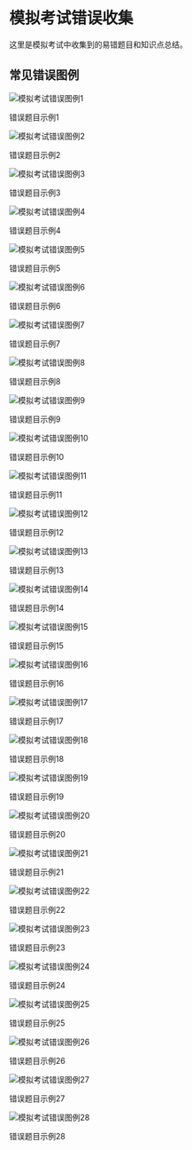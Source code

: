 # 模拟考试错误收集

这里是模拟考试中收集到的易错题目和知识点总结。

## 常见错误图例

<div class="image-gallery">
  <div class="image-item">
    <img src="./images/微信图片_20250508125033.png" alt="模拟考试错误图例1">
    <p class="image-caption">错误题目示例1</p>
  </div>
  <div class="image-item">
    <img src="./images/微信图片_20250508125307.jpg" alt="模拟考试错误图例2">
    <p class="image-caption">错误题目示例2</p>
  </div>
  <div class="image-item">
    <img src="./images/微信图片_20250508125646.jpg" alt="模拟考试错误图例3">
    <p class="image-caption">错误题目示例3</p>
  </div>
  <div class="image-item">
    <img src="./images/微信图片_20250508125648.jpg" alt="模拟考试错误图例4">
    <p class="image-caption">错误题目示例4</p>
  </div>
  <div class="image-item">
    <img src="./images/微信图片_20250508125650.jpg" alt="模拟考试错误图例5">
    <p class="image-caption">错误题目示例5</p>
  </div>
  <div class="image-item">
    <img src="./images/微信图片_20250508125651.jpg" alt="模拟考试错误图例6">
    <p class="image-caption">错误题目示例6</p>
  </div>
  <div class="image-item">
    <img src="./images/微信图片_20250508125653.jpg" alt="模拟考试错误图例7">
    <p class="image-caption">错误题目示例7</p>
  </div>
  <div class="image-item">
    <img src="./images/微信图片_20250508125655.jpg" alt="模拟考试错误图例8">
    <p class="image-caption">错误题目示例8</p>
  </div>
  <div class="image-item">
    <img src="./images/微信图片_20250508125657.jpg" alt="模拟考试错误图例9">
    <p class="image-caption">错误题目示例9</p>
  </div>
  <div class="image-item">
    <img src="./images/微信图片_20250508125740.jpg" alt="模拟考试错误图例10">
    <p class="image-caption">错误题目示例10</p>
  </div>
  <div class="image-item">
    <img src="./images/0509/微信图片_20250509123254.jpg" alt="模拟考试错误图例11">
    <p class="image-caption">错误题目示例11</p>
  </div>
  <div class="image-item">
    <img src="./images/0509/微信图片_20250509123612.jpg" alt="模拟考试错误图例12">
    <p class="image-caption">错误题目示例12</p>
  </div>
  <div class="image-item">
    <img src="./images/0509/微信图片_20250509123614.jpg" alt="模拟考试错误图例13">
    <p class="image-caption">错误题目示例13</p>
  </div>
  <div class="image-item">
    <img src="./images/0509/微信图片_20250509123615.jpg" alt="模拟考试错误图例14">
    <p class="image-caption">错误题目示例14</p>
  </div>
  <div class="image-item">
    <img src="./images/0509/微信图片_20250509123617.jpg" alt="模拟考试错误图例15">
    <p class="image-caption">错误题目示例15</p>
  </div>
  <div class="image-item">
    <img src="./images/0509/微信图片_20250509123619.jpg" alt="模拟考试错误图例16">
    <p class="image-caption">错误题目示例16</p>
  </div>
  
</div>

  <div class="image-item">
    <img src="./images/0509-1/微信图片_20250509232913.png" alt="模拟考试错误图例17">
    <p class="image-caption">错误题目示例17</p>
  </div>
  <div class="image-item">
    <img src="./images/0509-1/微信图片_20250509232956.png" alt="模拟考试错误图例18">
    <p class="image-caption">错误题目示例18</p>
  </div>
  <div class="image-item">
    <img src="./images/0509-1/微信图片_20250509233129.png" alt="模拟考试错误图例19">
    <p class="image-caption">错误题目示例19</p>
  </div>
  <div class="image-item">
    <img src="./images/0509-1/微信图片_20250509233225.png" alt="模拟考试错误图例20">
    <p class="image-caption">错误题目示例20</p>
  </div>
  <div class="image-item">
    <img src="./images/0509-1/微信图片_20250509233336.png" alt="模拟考试错误图例21">
    <p class="image-caption">错误题目示例21</p>
  </div>
  <div class="image-item">
    <img src="./images/0509-1/微信图片_20250509233432.png" alt="模拟考试错误图例22">
    <p class="image-caption">错误题目示例22</p>
  </div>
  <div class="image-item">
    <img src="./images/0509-1/微信图片_20250509233723.png" alt="模拟考试错误图例23">
    <p class="image-caption">错误题目示例23</p>
  </div>
  <!-- 添加图片 -->
  <div class="image-item">
    <img src="./images/0510/微信图片_20250510120434.png" alt="模拟考试错误图例24">
    <p class="image-caption">错误题目示例24</p>
  </div>
  <div class="image-item">
    <img src="./images/0510/微信图片_20250510120456.png" alt="模拟考试错误图例25">
    <p class="image-caption">错误题目示例25</p>
  </div>
  <div class="image-item">
    <img src="./images/0510/微信图片_20250510120554.png" alt="模拟考试错误图例26">
    <p class="image-caption">错误题目示例26</p>
  </div>
  <div class="image-item">
    <img src="./images/0510/微信图片_20250510122558.png" alt="模拟考试错误图例27">
    <p class="image-caption">错误题目示例27</p>
  </div>
  <div class="image-item">
    <img src="./images/0510/微信图片_20250510122639.png" alt="模拟考试错误图例28">
    <p class="image-caption">错误题目示例28</p>
  </div>
<link rel="stylesheet" href="/assets/photoswipe/photoswipe.css">
<style>
.custom-page-class {
  padding: 20px;
  font-family: Arial, sans-serif;
}

.custom-page-class h1 {
color: #2c3e50;
border-bottom: 2px solid #3498db;
padding-bottom: 10px;
}

.custom-page-class h2 {
color: #34495e;
margin-top: 30px;
}

.custom-page-class ul {
list-style-type: square;
padding-left: 20px;
}

.custom-page-class li {
margin-bottom: 8px;
line-height: 1.6;
}

/_ 响应式图片展示样式 _/
.image-gallery {
display: grid;
grid-template-columns: repeat(auto-fill, minmax(300px, 1fr));
gap: 20px;
margin: 30px 0;
}

.image-item {
border: 1px solid #eaeaea;
border-radius: 8px;
overflow: hidden;
box-shadow: 0 4px 6px rgba(0, 0, 0, 0.1);
transition: transform 0.3s ease;
}

.image-item:hover {
transform: translateY(-5px);
}

.image-item img {
width: 100%;
height: auto;
display: block;
object-fit: cover;
}

.image-caption {
padding: 10px;
text-align: center;
background-color: #f8f9fa;
margin: 0;
font-size: 14px;
color: #333;
}

/_ 移动端适配 _/
@media (max-width: 768px) {
.image-gallery {
grid-template-columns: repeat(auto-fill, minmax(250px, 1fr));
gap: 15px;
}

.image-caption {
font-size: 12px;
padding: 8px;
}
}

@media (max-width: 480px) {
.image-gallery {
grid-template-columns: 1fr;
gap: 15px;
}
}
</style>

<script src="/assets/photoswipe/photoswipe.min.js"></script>
<script>
if (typeof window !== 'undefined') {
  document.addEventListener('DOMContentLoaded', function() {
  const gallery = document.querySelector('.image-gallery');
  const pswp = new PhotoSwipe({
    bgOpacity: 0.9,
    spacing: 0,
    loop: false,
    pinchToClose: false,
    closeOnScroll: false,
    children: 'a',
    getThumbBoundsFn: index => {
      const thumbnail = gallery.children[index].querySelector('img');
      const rect = thumbnail.getBoundingClientRect();
      return {x: rect.left, y: rect.top + window.pageYOffset, w: rect.width};
    }
  });
  Array.from(gallery.children).forEach((item, index) => {
    const img = item.querySelector('img');
    const a = document.createElement('a');
    a.href = img.src;
    a.dataset.pswpWidth = img.naturalWidth;
    a.dataset.pswpHeight = img.naturalHeight;
    a.addEventListener('click', (e) => {
      e.preventDefault();
      pswp.initiate({ index });
    });
    item.insertBefore(a, img);
    a.appendChild(img);
  });
  });
}
</script>
